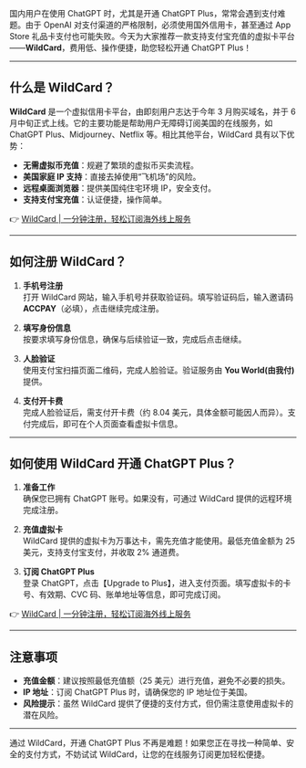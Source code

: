 国内用户在使用 ChatGPT 时，尤其是开通 ChatGPT Plus，常常会遇到支付难题。由于 OpenAI 对支付渠道的严格限制，必须使用国外信用卡，甚至通过 App Store 礼品卡支付也可能失败。今天为大家推荐一款支持支付宝充值的虚拟卡平台——**WildCard**，费用低、操作便捷，助您轻松开通 ChatGPT Plus！

---

## 什么是 WildCard？

**WildCard** 是一个虚拟信用卡平台，由即刻用户志达于今年 3 月购买域名，并于 6 月中旬正式上线。它的主要功能是帮助用户无障碍订阅美国的在线服务，如 ChatGPT Plus、Midjourney、Netflix 等。相比其他平台，WildCard 具有以下优势：

- **无需虚拟币充值**：规避了繁琐的虚拟币买卖流程。
- **美国家庭 IP 支持**：直接去掉使用“飞机场”的风险。
- **远程桌面浏览器**：提供美国纯住宅环境 IP，安全支付。
- **支持支付宝充值**：认证便捷，操作简单。

👉 [WildCard | 一分钟注册，轻松订阅海外线上服务](https://bit.ly/bewildcard)

---

## 如何注册 WildCard？

1. **手机号注册**  
   打开 WildCard 网站，输入手机号并获取验证码。填写验证码后，输入邀请码 **ACCPAY**（必填），点击继续完成注册。

2. **填写身份信息**  
   按要求填写身份信息，确保与后续验证一致，完成后点击继续。

3. **人脸验证**  
   使用支付宝扫描页面二维码，完成人脸验证。验证服务由 **You World(由我付)** 提供。

4. **支付开卡费**  
   完成人脸验证后，需支付开卡费（约 8.04 美元，具体金额可能因人而异）。支付完成后，即可在个人页面查看虚拟卡信息。

---

## 如何使用 WildCard 开通 ChatGPT Plus？

1. **准备工作**  
   确保您已拥有 ChatGPT 账号。如果没有，可通过 WildCard 提供的远程环境完成注册。

2. **充值虚拟卡**  
   WildCard 提供的虚拟卡为万事达卡，需先充值才能使用。最低充值金额为 25 美元，支持支付宝支付，并收取 2% 通道费。

3. **订阅 ChatGPT Plus**  
   登录 ChatGPT，点击【Upgrade to Plus】，进入支付页面。填写虚拟卡的卡号、有效期、CVC 码、账单地址等信息，即可完成订阅。

👉 [WildCard | 一分钟注册，轻松订阅海外线上服务](https://bit.ly/bewildcard)

---

## 注意事项

- **充值金额**：建议按照最低充值额（25 美元）进行充值，避免不必要的损失。
- **IP 地址**：订阅 ChatGPT Plus 时，请确保您的 IP 地址位于美国。
- **风险提示**：虽然 WildCard 提供了便捷的支付方式，但仍需注意使用虚拟卡的潜在风险。

---

通过 WildCard，开通 ChatGPT Plus 不再是难题！如果您正在寻找一种简单、安全的支付方式，不妨试试 WildCard，让您的在线服务订阅更加轻松便捷。
